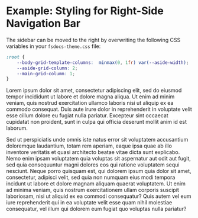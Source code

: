 ﻿---
# Example: Right-Side NavBar
category: Examples
categoryindex: 2
index: 4
---

# Example: Styling for Right-Side Navigation Bar

<style>
:root {
    --body-grid-template-columns:  minmax(0, 1fr) var(--aside-width);
    --aside-grid-column: 2;
    --main-grid-column: 1;
}
</style>

The sidebar can be moved to the right by overwriting the following CSS variables in your `fsdocs-theme.css` file:

```css
:root {
    --body-grid-template-columns:  minmax(0, 1fr) var(--aside-width);
    --aside-grid-column: 2;
    --main-grid-column: 1;
}
```


Lorem ipsum dolor sit amet, consectetur adipiscing elit, sed do eiusmod tempor incididunt ut labore et dolore magna aliqua. Ut enim ad minim veniam, quis nostrud exercitation ullamco laboris nisi ut aliquip ex ea commodo consequat. Duis aute irure dolor in reprehenderit in voluptate velit esse cillum dolore eu fugiat nulla pariatur. Excepteur sint occaecat cupidatat non proident, sunt in culpa qui officia deserunt mollit anim id est laborum.

Sed ut perspiciatis unde omnis iste natus error sit voluptatem accusantium doloremque laudantium, totam rem aperiam, eaque ipsa quae ab illo inventore veritatis et quasi architecto beatae vitae dicta sunt explicabo. Nemo enim ipsam voluptatem quia voluptas sit aspernatur aut odit aut fugit, sed quia consequuntur magni dolores eos qui ratione voluptatem sequi nesciunt. Neque porro quisquam est, qui dolorem ipsum quia dolor sit amet, consectetur, adipisci velit, sed quia non numquam eius modi tempora incidunt ut labore et dolore magnam aliquam quaerat voluptatem. Ut enim ad minima veniam, quis nostrum exercitationem ullam corporis suscipit laboriosam, nisi ut aliquid ex ea commodi consequatur? Quis autem vel eum iure reprehenderit qui in ea voluptate velit esse quam nihil molestiae consequatur, vel illum qui dolorem eum fugiat quo voluptas nulla pariatur?

